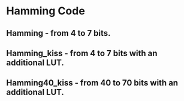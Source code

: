 # Hamming Code

## Hamming - from 4 to 7 bits.

## Hamming_kiss - from 4 to 7 bits with an additional LUT.

## Hamming40_kiss - from 40 to 70 bits with an additional LUT.